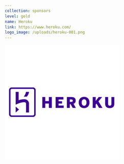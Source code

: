 ```yaml
---
collection: sponsors
level: gold
name: Heroku
link: https://www.heroku.com/
logo_image: /uploads/heroku-001.png
---
```



![](/uploads/versions/heroku-001---x----360-360x---.png)